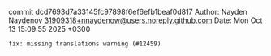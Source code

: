 commit dcd7693d7a33145fc97898f6ef6efb1beaf0d817
Author: Nayden Naydenov <31909318+nnaydenow@users.noreply.github.com>
Date:   Mon Oct 13 15:09:55 2025 +0300

    fix: missing translations warning (#12459)
